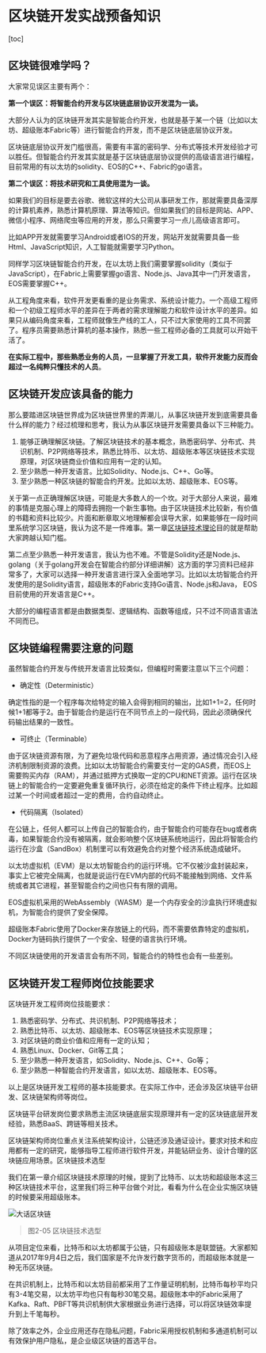 # 区块链开发实战预备知识

[toc]

## 区块链很难学吗？

大家常见误区主要有两个：

**第一个误区：将智能合约开发与区块链底层协议开发混为一谈。**

大部分人认为的区块链开发其实是智能合约开发，也就是基于某一个链（比如以太坊、超级账本Fabric等）进行智能合约开发，而不是区块链底层协议开发。

区块链底层协议开发门槛很高，需要有丰富的密码学、分布式等技术开发经验才可以胜任。但智能合约开发其实就是基于区块链底层协议提供的高级语言进行编程，目前常用的有以太坊的solidity、EOS的C++、Fabric的go语言。

**第二个误区：将技术研究和工具使用混为一谈。**

如果我们的目标是要去谷歌、微软这样的大公司从事研发工作，那就需要具备深厚的计算机素养，熟悉计算机原理、算法等知识。但如果我们的目标是网站、APP、微信小程序、网络爬虫等应用的开发，那么只需要学习一点儿高级语言即可。

比如APP开发就需要学习Android或者IOS的开发，网站开发就需要具备一些Html、JavaScript知识，人工智能就需要学习Python。

同样学习区块链智能合约开发，在以太坊上我们需要掌握solidity（类似于JavaScript），在Fabric上需要掌握go语言、Node.js、Java其中一门开发语言，EOS需要掌握C++。

从工程角度来看，软件开发更看重的是业务需求、系统设计能力。一个高级工程师和一个初级工程师水平的差异在于两者的需求理解能力和软件设计水平的差异。如果只从编码角度来看，工程师就像生产线的工人，只不过大家使用的工具不同罢了。程序员需要熟悉计算机的基本操作，熟悉一些工程师必备的工具就可以开始干活了。

**在实际工程中，那些熟悉业务的人员，一旦掌握了开发工具，软件开发能力反而会超过一名纯粹只懂技术的人员**。



## 区块链开发应该具备的能力

那么要踏进区块链世界成为区块链世界里的弄潮儿，从事区块链开发到底需要具备什么样的能力？经过梳理和思考，我认为从事区块链开发需要具备以下三种能力。

1. 能够正确理解区块链。了解区块链技术的基本概念，熟悉密码学、分布式、共识机制、P2P网络等技术，熟悉比特币、以太坊、超级账本等区块链技术实现原理，对区块链商业价值和应用有一定的认知。
2. 至少熟悉一种开发语言。比如Solidity、Node.js、C++、Go等。
3. 至少熟悉一种区块链的智能合约开发。比如以太坊、超级账本、EOS等。

关于第一点正确理解区块链，可能是大多数人的一个坎。对于大部分人来说，最难的事情是克服心理上的障碍去拥抱一个新生事物。由于区块链技术比较新，有价值的书籍和资料比较少。片面和断章取义地理解都会误导大家，如果能够在一段时间里系统学习区块链，我认为这不是一件难事。第一章[区块链技术理论](https://learnblockchain.cn/books/enterprise/chapter1_00.html)目的就是帮助大家跨越认知门槛。

第二点至少熟悉一种开发语言，我认为也不难。不管是Solidity还是Node.js、golang（关于golang开发会在智能合约部分详细讲解）这方面的学习资料已经非常多了，大家可以选择一种开发语言进行深入全面地学习。比如以太坊智能合约开发使用的是Solidity语言，超级账本的Fabric支持Go语言、Node.js和Java， EOS目前使用的开发语言是C++。

大部分的编程语言都是由数据类型、逻辑结构、函数等组成，只不过不同语言语法不同而已。



## 区块链编程需要注意的问题

虽然智能合约开发与传统开发语言比较类似，但编程时需要注意以下三个问题：

- 确定性（Deterministic）

确定性指的是一个程序每次给特定的输入会得到相同的输出，比如1+1=2，任何时候1+1都等于2。由于智能合约是运行在不同节点上的一段代码，因此必须确保代码输出结果的一致性。

- 可终止（Terminable）

由于区块链资源有限，为了避免垃圾代码和恶意程序占用资源，通过情况会引入经济机制限制资源的浪费。比如以太坊智能合约需要支付一定的GAS费，而EOS上需要购买内存（RAM），并通过抵押方式换取一定的CPU和NET资源。运行在区块链上的智能合约一定要避免重复循环执行，必须在给定的条件下终止程序。比如超过某一个时间或者超过一定的费用，合约自动终止。

- 代码隔离（Isolated）

在公链上，任何人都可以上传自己的智能合约，由于智能合约可能存在bug或者病毒，如果智能合约没有被隔离，就会影响整个区块链系统地运行，因此将智能合约运行在沙盒（SandBox）机制里可以有效避免合约对整个经济系统造成破坏。

以太坊虚拟机（EVM）是以太坊智能合约的运行环境。它不仅被沙盒封装起来，事实上它被完全隔离，也就是说运行在EVM内部的代码不能接触到网络、文件系统或者其它进程，甚至智能合约之间也只有有限的调用。

EOS虚拟机采用的WebAssembly（WASM）是一个内存安全的沙盒执行环境虚拟机，为智能合约提供了安全保障。

超级账本Fabric使用了Docker来存放链上的代码，而不需要依靠特定的虚拟机，Docker为链码执行提供了一个安全、轻便的语言执行环境。

不同区块链使用的开发语言会有所不同，智能合约的特性也会有一些差别。



## 区块链开发工程师岗位技能要求

区块链开发工程师岗位技能要求：

1. 熟悉密码学、分布式、共识机制、P2P网络等技术；
2. 熟悉比特币、以太坊、超级账本、EOS等区块链技术实现原理；
3. 对区块链的商业价值和应用有一定的认知；
4. 熟悉Linux、Docker、Git等工具；
5. 至少熟悉一种开发语言，如Solidity、Node.js、C++、Go等；
6. 至少熟悉一种智能合约开发语言，如以太坊、超级账本、EOS等。

以上是区块链开发工程师的基本技能要求。在实际工作中，还会涉及区块链平台研发、区块链架构师等岗位。

区块链平台研发岗位要求熟悉主流区块链底层实现原理并有一定的区块链底层开发经验，熟悉BaaS、跨链等相关技术。

区块链架构师岗位重点关注系统架构设计，公链还涉及通证设计。要求对技术和应用都有一定的研究，能够指导工程师进行软件开发，并能钻研业务、设计合理的区块链应用场景。区块链技术选型

我们在第一章介绍区块链技术原理的时候，提到了比特币、以太坊和超级账本这三种区块链技术平台，这里我们将三种平台做个对比，看看为什么在企业实施区块链的时候要采用超级账本。

![大话区块链](https://s2.loli.net/2022/05/21/OjA9LJFGiv3afcr.png)

> 图2-05 区块链技术选型

从项目定位来看，比特币和以太坊都属于公链，只有超级账本是联盟链。大家都知道从2017年9月4日之后，我们国家是不允许发行数字货币的，而超级账本就是一种无币区块链。

在共识机制上，比特币和以太坊目前都采用了工作量证明机制，比特币每秒平均只有3-4笔交易，以太坊平均也只有每秒30笔交易。超级账本中的Fabric采用了Kafka、Raft、PBFT等共识机制供大家根据业务进行选择，可以将区块链效率提升到上千笔每秒。

除了效率之外，企业应用还存在隐私问题，Fabric采用授权机制和多通道机制可以有效保护用户隐私，是企业级区块链的首选平台。



